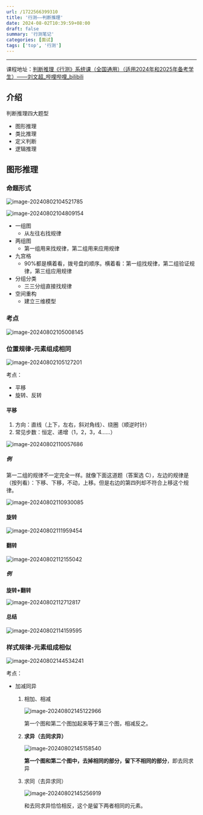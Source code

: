 ```yaml
---
url: /1722566399310
title: '行测——判断推理'
date: 2024-08-02T10:39:59+08:00
draft: false
summary: '行测笔记'
categories: [面试]
tags: ['top', '行测']
---
```


<hr>

课程地址：[判断推理《行测》系统课（全国通用）（适用2024年和2025年备考学生）——刘文超_哔哩哔哩_bilibili](https://www.bilibili.com/video/BV12t4115735)

## 介绍

判断推理四大题型

- 图形推理
- 类比推理
- 定义判断
- 逻辑推理

## 图形推理

### 命题形式

![image-20240802104521785](https://cdn.jsdelivr.net/gh/zrgzs/images@main/images/2024%2F08%2F02%2F10-45-43-d437154a1e3e9bf071c53f67ca044bd2-image-20240802104521785-1cac23.png)

![image-20240802104809154](https://cdn.jsdelivr.net/gh/zrgzs/images@main/images/2024%2F08%2F02%2F10-48-10-b7f031dff35218d7f1ce99b6e97172a3-image-20240802104809154-7dc64c.png)

- 一组图
  - 从左往右找规律
- 两组图
  - 第一组用来找规律，第二组用来应用规律
- 九宫格
  - 90%都是横着看，拨号盘的顺序。横着看：第一组找规律，第二组验证规律，第三组应用规律
- 分组分类
  - 三三分组直接找规律
- 空间重构
  - 建立三维模型

### 考点

![image-20240802105008145](https://cdn.jsdelivr.net/gh/zrgzs/images@main/images/2024%2F08%2F02%2F10-50-09-fe24dc4a4c65e5d98d960ab63e525003-image-20240802105008145-c18f32.png)

### 位置规律-元素组成相同

![image-20240802105127201](https://cdn.jsdelivr.net/gh/zrgzs/images@main/images/2024%2F08%2F02%2F10-51-28-597a5b4b401798c0f908173ad738395b-image-20240802105127201-ad4aeb.png)

考点：

- 平移
- 旋转、反转

#### 平移

1. 方向：直线（上下，左右，斜对角线）、绕圈（顺逆时针）
2. 常见步数：恒定、递增（1，2，3，4……）

![image-20240802110057686](https://cdn.jsdelivr.net/gh/zrgzs/images@main/images/2024%2F08%2F02%2F11-00-58-516d03e3e513f092835de30e024c2b71-image-20240802110057686-4e4b9e.png)

##### 例

第一二组的规律不一定完全一样。就像下面这道题（答案选 C），左边的规律是（按列看）：下移、下移，不动，上移。但是右边的第四列却不符合上移这个规律。

![image-20240802110930085](https://cdn.jsdelivr.net/gh/zrgzs/images@main/images/2024%2F08%2F02%2F11-09-31-66732ff0bc75a94cffff07f9216ab8d6-image-20240802110930085-7a8244.png)

#### 旋转

![image-20240802111959454](https://cdn.jsdelivr.net/gh/zrgzs/images@main/images/2024%2F08%2F02%2F11-20-00-e2de942e8d59d532d3c1e981270d8149-image-20240802111959454-25b9f5.png)

#### 翻转

![image-20240802112155042](https://cdn.jsdelivr.net/gh/zrgzs/images@main/images/2024%2F08%2F02%2F11-21-56-a51d27d5e6e65ef8eda02b64d646b49e-image-20240802112155042-932043.png)

##### 例

**旋转+翻转**

![image-20240802112712817](https://cdn.jsdelivr.net/gh/zrgzs/images@main/images/2024%2F08%2F02%2F11-27-13-e14a96856410119caf45cfbb92be52d4-image-20240802112712817-33b127.png)

####  总结

![image-20240802114159595](https://cdn.jsdelivr.net/gh/zrgzs/images@main/images/2024%2F08%2F02%2F11-42-00-98025477545884bc6c003674db02ca96-image-20240802114159595-67814c.png)

### 样式规律-元素组成相似

![image-20240802144534241](https://cdn.jsdelivr.net/gh/zrgzs/images@main/images/2024%2F08%2F02%2F14-45-35-4b30e61720c30698d3a7e525d59f6fb0-image-20240802144534241-7f3c6c.png)

考点：

- 加减同异

  1. 相加、相减

     ![image-20240802145122966](https://cdn.jsdelivr.net/gh/zrgzs/images@main/images/2024%2F08%2F02%2F14-51-23-a72a3ce6e19c53e864bcf9df89f43390-image-20240802145122966-60fe92.png)

     第一个图和第二个图加起来等于第三个图，相减反之。

  2. **求异（去同求异）**

     ![image-20240802145158540](https://cdn.jsdelivr.net/gh/zrgzs/images@main/images/2024%2F08%2F02%2F14-51-59-83e70bc63259eeb15b1d0306ba9c8874-image-20240802145158540-924b6f.png)

     **第一个图和第二个图中，去掉相同的部分，留下不相同的部分**，即去同求异

  3. 求同（去异求同）

     ![image-20240802145256919](https://cdn.jsdelivr.net/gh/zrgzs/images@main/images/2024%2F08%2F02%2F14-52-57-ed34e99ac82b259eed1928aaa147ba2d-image-20240802145256919-dcb0aa.png)

     和去同求异恰恰相反，这个是留下两者相同的元素。

    

 